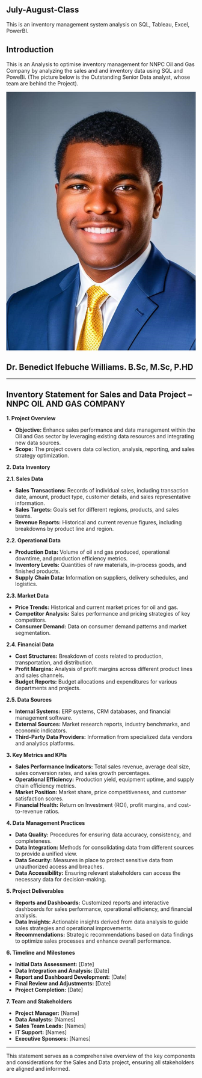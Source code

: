 ## July-August-Class
This is an inventory management system analysis on SQL, Tableau, Excel, PowerBI.
## Introduction 
This is an Analysis to optimise inventory management for NNPC Oil and Gas Company by analyzing the sales and and inventory data using
SQL and PoweBi. (The picture below is the Outstanding Senior Data analyst, whose team are behind the Project).

![](https://github.com/BenedictIfebucheWilliams/July-August-Class/blob/main/my%20future.jpg)
## Dr. Benedict Ifebuche Williams. B.Sc, M.Sc, P.HD

---
## Inventory Statement for Sales and Data Project – NNPC OIL AND GAS COMPANY

**1. Project Overview**
   - **Objective:** Enhance sales performance and data management within the Oil and Gas sector by leveraging existing data resources and integrating new data sources.
   - **Scope:** The project covers data collection, analysis, reporting, and sales strategy optimization.

**2. Data Inventory**

   **2.1. Sales Data**
   - **Sales Transactions:** Records of individual sales, including transaction date, amount, product type, customer details, and sales representative information.
   - **Sales Targets:** Goals set for different regions, products, and sales teams.
   - **Revenue Reports:** Historical and current revenue figures, including breakdowns by product line and region.

   **2.2. Operational Data**
   - **Production Data:** Volume of oil and gas produced, operational downtime, and production efficiency metrics.
   - **Inventory Levels:** Quantities of raw materials, in-process goods, and finished products.
   - **Supply Chain Data:** Information on suppliers, delivery schedules, and logistics.

   **2.3. Market Data**
   - **Price Trends:** Historical and current market prices for oil and gas.
   - **Competitor Analysis:** Sales performance and pricing strategies of key competitors.
   - **Consumer Demand:** Data on consumer demand patterns and market segmentation.

   **2.4. Financial Data**
   - **Cost Structures:** Breakdown of costs related to production, transportation, and distribution.
   - **Profit Margins:** Analysis of profit margins across different product lines and sales channels.
   - **Budget Reports:** Budget allocations and expenditures for various departments and projects.

   **2.5. Data Sources**
   - **Internal Systems:** ERP systems, CRM databases, and financial management software.
   - **External Sources:** Market research reports, industry benchmarks, and economic indicators.
   - **Third-Party Data Providers:** Information from specialized data vendors and analytics platforms.

**3. Key Metrics and KPIs**
   - **Sales Performance Indicators:** Total sales revenue, average deal size, sales conversion rates, and sales growth percentages.
   - **Operational Efficiency:** Production yield, equipment uptime, and supply chain efficiency metrics.
   - **Market Position:** Market share, price competitiveness, and customer satisfaction scores.
   - **Financial Health:** Return on Investment (ROI), profit margins, and cost-to-revenue ratios.

**4. Data Management Practices**
   - **Data Quality:** Procedures for ensuring data accuracy, consistency, and completeness.
   - **Data Integration:** Methods for consolidating data from different sources to provide a unified view.
   - **Data Security:** Measures in place to protect sensitive data from unauthorized access and breaches.
   - **Data Accessibility:** Ensuring relevant stakeholders can access the necessary data for decision-making.

**5. Project Deliverables**
   - **Reports and Dashboards:** Customized reports and interactive dashboards for sales performance, operational efficiency, and financial analysis.
   - **Data Insights:** Actionable insights derived from data analysis to guide sales strategies and operational improvements.
   - **Recommendations:** Strategic recommendations based on data findings to optimize sales processes and enhance overall performance.

**6. Timeline and Milestones**
   - **Initial Data Assessment:** [Date]
   - **Data Integration and Analysis:** [Date]
   - **Report and Dashboard Development:** [Date]
   - **Final Review and Adjustments:** [Date]
   - **Project Completion:** [Date]

**7. Team and Stakeholders**
   - **Project Manager:** [Name]
   - **Data Analysts:** [Names]
   - **Sales Team Leads:** [Names]
   - **IT Support:** [Names]
   - **Executive Sponsors:** [Names]

---

This statement serves as a comprehensive overview of the key components and considerations for the Sales and Data project, ensuring all stakeholders are aligned and informed.

